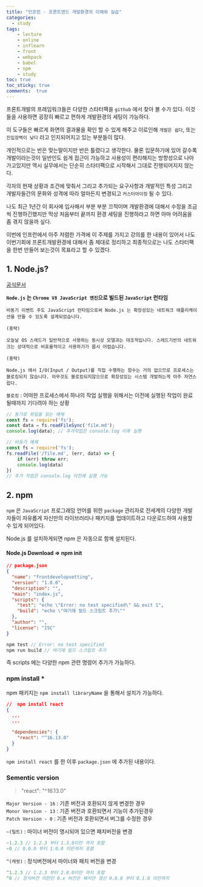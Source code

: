 ```yaml
---
title: "인프런 - 프론트엔드 개발환경의 이해와 실습"
categories: 
  - study
tags: 
    - lecture
    - online
    - inflearn
    - front
    - webpack
    - babel
    - npm
    - study
toc: true
toc_sticky: true
comments:  true
---
```


프론트개발의 프레임워크들은 다양한 스타터팩을 `github` 에서 찾아 볼 수가 있다. 이것들을 사용하면 굉장히 빠르고 편하게 개발환경의 세팅이 가능하다.  
 
이 도구들은 빠르게 화면의 결과물을 확인 할 수 있게 해주고 이로인해 `개발은 쉽다`, 또는 `진입장벽이 낮다` 라고 인지되어지고 있는 부분들이 많다.  

개인적으로는 반은 맞는말이지만 반은 틀렸다고 생각한다. 물론 입문하기에 있어 갈수록 개발이라는것이 일반인도 쉽게 접근이 가능하고 사용성이 편리해지는 방향성으로 나아가고있지만 역시 실무에서는 단순히 스타터팩으로 시작해서 그대로 진행되어지지 않는다. 

각자의 현재 상황과 조건에 맞춰서 그리고 추가되는 요구사항과 개발적인 특성 그리고 개발자들간의 문화와 성격에 따라 얼마든지 변경되고 `커스터마이징` 될 수 있다.  
  
나도 최근 1년간 이 회사에 입사해서 부분 부분 끄적이며 개발환경에 대해서 수정을 조금씩 진행하긴했지만 막상 처음부터 끝까지 환경 세팅을 진행하라고 하면 아마 어려움을 좀 겪지 않을까 싶다.  

이번에 인프런에서 아주 저렴한 가격에 이 주제를 가지고 강의를 한 내용이 있어서 나도 이번기회에 프론트개발환경에 대해서 좀 제대로 정리하고 최종적으로는 나도 스타터팩을 한번 만들어 보는것이 목표라고 할 수 있겠다.  


## 1. Node.js?
[공식문서](https://nodejs.org/ko/about/)  
  
**`Node.js` 는 `Chrome V8 JavaScript 엔진`으로 빌드된 `JavaScript` 런타임**
```
비동기 이벤트 주도 JavaScript 런타임으로써 Node.js 는 확장성있는 네트워크 애플리케이션을 만들 수 있도록 설계되었습니다.

(중략)

오늘날 OS 스레드가 일반적으로 사용하는 동시성 모델과는 대조적입니다. 스레드기반의 네트워크는 상대적으로 비효율적이고 사용하기가 몹시 어렵습니다.

(중략)

Node.js 에서 I/O(Input / Output)를 직접 수행하는 함수는 거의 없으므로 프로세스는 블로킹되지 않습니다. 아무것도 블로킹되지않으므로 확장성있는 시스템 개발하는게 아주 자연스럽다.
```  
`블로킹` : 어떠한 프로세스에서 하나의 작업 실행을 위해서는 이전에 실행된 작업이 완료될때까지 기다려야 하는 상황

``` javascript
// 동기로 파일을 읽는 예제
const fs = require('fs');
const data = fs.readFileSync('file.md'); 
console.log(data); // 추가작업은 console.log 이후 실행

// 비동기 예제
const fs = require('fs');
fs.readFile('/file.md', (err, data) => {
    if (err) throw err;
    console.log(data)
})
// 추가 작업은 console.log 이전에 실행 가능
```

## 2. npm
`npm` 은 `JavaScript` 프로그래밍 언어를 위한 `package` 관리자로 전세계의 다양한 개발자들이 자유롭게 자신만의 라이브러리나 패키지를 업데이트하고 다운로드하여 사용할 수 있게 되어있다.  

Node.js 를 설치하게되면 npm 은 자동으로 함께 설치된다.   
  
#### Node.js Download => npm init
``` json
// package.json
{
  "name": "frontdevelopsetting",
  "version": "1.0.0",
  "description": "",
  "main": "index.js",
  "scripts": {
    "test": "echo \"Error: no test specified\" && exit 1",
    "build": "echo \"여기에 빌드 스크립트 추가\""
  },
  "author": "",
  "license": "ISC"
}
```
``` javascript
npm test // Error: no test specified
npm run build // 여기에 빌드 스크립트 추가
```  

즉 scripts 에는 다양한 npm 관련 명령어 추가가 가능하다.
  
### npm install *
npm 패키지는 `npm install libraryName` 을 통해서 설치가 가능하다.
``` json
//  npm install react
{
  ...
  ...

  "dependencies": {
    "react": "^16.13.0"
  }
}
```

`npm install react` 를 한 이후 `package.json` 에 추가된 내용이다.  
  
### Sementic version
>"react": "^16.13.0"  

`Major Version - 16` : 기존 버전과 호환되지 않게 변경한 경우    
`Monor Version - 13` : 기존 버전과 호환되면서 기능이 추가된경우  
`Patch Version - 0` : 기존 버전과 호환되면서 버그를 수정한 경우  

`~(틸트)` : 마이너 버전이 명시되어 있으면 패치버전을 변경  
``` javascript
~1.2.3 // 1.2.3 부터 1.3.0미만 까지 포함
~0 // 0.0.0 부터 1.0.0 미만까지 포함
```  
  
`^(캐럿)` : 정식버전에서 마이너와 패치 버전을 변경
``` javascript
^1.2.3 // 1.2.3 부터 2.0.0미만 까지 포함
^0 // 정식버전 미만인 0.x 버전은 패치만 갱신 0.0.0 부터 0.1.0 미만까지
```  